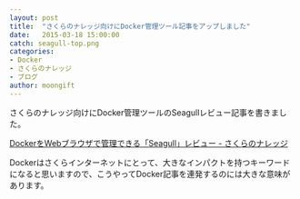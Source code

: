```yaml
---
layout: post
title:  "さくらのナレッジ向けにDocker管理ツール記事をアップしました"
date:   2015-03-18 15:00:00
catch: seagull-top.png
categories:
- Docker
- さくらのナレッジ
- ブログ
author: moongift
---
```


さくらのナレッジ向けにDocker管理ツールのSeagullレビュー記事を書きました。

[DockerをWebブラウザで管理できる「Seagull」レビュー - さくらのナレッジ](http://knowledge.sakura.ad.jp/tech/2962/)

Dockerはさくらインターネットにとって、大きなインパクトを持つキーワードになると思いますので、こうやってDocker記事を連発するのには大きな意味があります。
